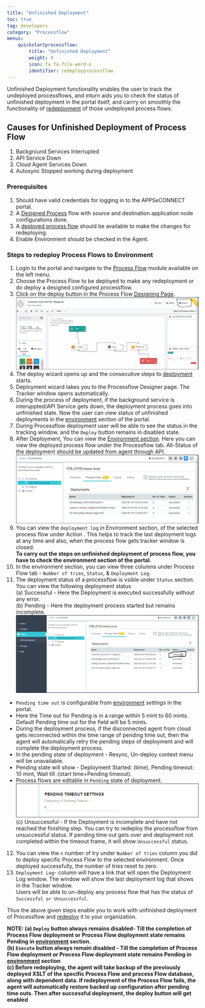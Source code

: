 ```yaml
---
title: "Unfinished Deployment"
toc: true
tag: developers
category: "Processflow"
menus: 
    quickstartprocessflow:
        title: "Unfinished Deployment"
        weight: 9
        icon: fa fa-file-word-o
        identifier: redeployprocessflow
---
```


Unfinished Deployment functionality enables the user to track the undeployed processflows, and inturn 
aids you to check the status of unfinished deployment in the portal itself, and carrry on smoothly the functionality of 
[redeployment](/processflow/redeploying-processflow/) of those undeployed process flows.  

## Causes for Unfinished Deployment of Process Flow 

1) Background Services Interrupted  
2) API Service Down  
2) Cloud Agent Services Down    
3) Autosync Stopped working during deployment  

### Prerequisites 

1.	Should have valid credentials for logging in to the APPSeCONNECT portal.    
2.  A [Designed Process](/processflow/designer-processflow/) flow with source and destination application node 
configurations done.    
3.  A [deployed process flow](/processflow/deploying-and-executing-processfloww/) should be available to make the changes for redeploying.  
4.  Enable Environment should be checked in the Agent.      

### Steps to redeploy Process Flows to Environment
1.	Login to the portal and navigate to the [Process Flow](/processflow/overview-of-processflow/) module available on the left menu.  
2.  Choose the Process Flow to be deployed to make any redeployment or do deploy a designed configured processflow.   
3.	Click on the deploy button in the Process Flow [Designing Page](/processflow/designer-processflow/).   
![unfinished_deployment1](\staticfiles\processflow\media\unfinished_deployment1.png)    
4. The deploy wizard opens up and the consecutive steps to [deployment](/processflow/deploying-and-executing-processfloww/) starts.  
5. Deployment wizard takes you to the Processflow Designer page. The Tracker window opens automatically.    
6. During the process of deployment, if the background service is interuppted/API Service gets down, the 
 deployment process goes into unfinished state. Now the user can view status of unfinished deployments 
 in the [environment](/deployment/Environment-Management/) section of the portal.     
7. During Processflow deployment user will be able to see the status in the tracking window. 
 and the `Deploy` button remains in disabled state.       
8.  After Deployment, You can view the [Environment section](/deployment/Environment-Management/). Here you can  view the deployed process flow under the
Processflow tab. All-Status of the deployment should be updated from agent through API.    
![unfinished_deployment2](\staticfiles\processflow\media\unfinished_deployment2.png)          
9. You can view the `deployment log` in Environment section, of the selected process flow under Action . This helps
to track the last deployment logs at any time and also, when the process flow gets tracker
 window is closed.    
**To carry out the steps on unfinished deployment of process flow, you have to check the environment section of the portal.** 
10. In the environment section, you can view three columns under Process Flow tab -  `Number of tries`, `Status`, 
&  `Deployment Log`.          
11. The deployment status of a processflow is vsible under `Status` section.   
You can view the following deployment status      
(a) Successful - Here the Deployment is executed successfully without any error.    
(b) Pending - Here the deployment process started but remains incomplete.     
![unfinished_deployment3](\staticfiles\processflow\media\unfinished_deployment3.png)         
 * `Pending time out`  is configurable from [environment](/deployment/Environment-Management/) *settings* in the portal.   
 * Here the Time out for Pending is in a range within 5 mint to 60 mints. Default Pending time out 
   for the field will be 5 mints.    
 * During the deployment process, if the disconnected agent from cloud gets reconnected
 within the time range of pending time out, then the agent will automatically retry the pending 
 steps of deployment and will complete the deployment process.  
 * In the pending state of deployment - Resync, Un-deploy context menu will be unavailable.
 * Pending state will show -  Deployment Started: (time), Pending timeout: 10 mint, 
   Wait till :(start time+Pending timeout).
*  Process flows are editable in `Pending` state of deployment.     
![unfinished_deployment4](\staticfiles\processflow\media\unfinished_deployment4.png)        
(c) Unsuccessful - If the Deployment is incomplete and have not reached the finishing step. 
You can try to redeploy the processflow from unsuccessful status.
If pending time out gets over and deployment not completed within the timeout frame, 
it will show `Unsuccessful` status.       
12. You can view the `n` number of try  under `Number of tries` column you did to 
deploy specific Process Flow to the selected environment.  Once deployed successfully, 
the number of tries reset to zero.  
13. `Deployment Log`- column will have a link that will open the Deployment Log window. 
The window will show the last deployment log that shows in the Tracker window.   
Users will be able to un-deploy any process flow that has the status of `Successful or Unsuccessful`. 
 
Thus the above given steps enable you to work with unfinished deployment of Processflow and [redeploy](/processflow/redeploying-processflow/)
it to your organization. 

**NOTE: (a) `Deploy` button always remains disabled- Till the completion of  Process Flow deployment or Process Flow deployment state remains Pending 
in [environment](/deployment/Environment-Management/) section.  
(b) `Execute` button always remain disabled -  Till the completion of  Process Flow deployment or Process Flow deployment state remains Pending 
in [environment](/deployment/Environment-Management/) section    
(c) Before redeploying, the agent will take backup of the previously 
deployed XSLT of the specific Process Flow and process Flow database, along with dependent data. 
If redeployment of the Process Flow fails, the agent will automatically restore backed up 
configuration after pending time outs. Then after successful deployment, the deploy button
will get enabled** 




 








